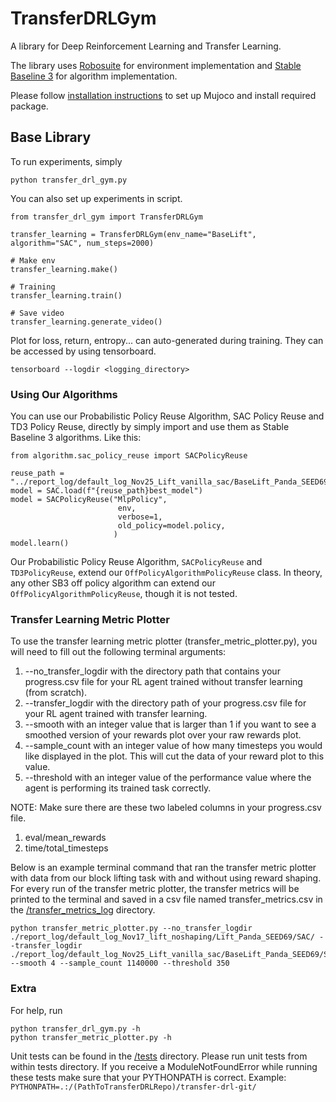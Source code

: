 # TransferDRLGym

A library for Deep Reinforcement Learning and Transfer Learning.

The library uses [Robosuite](https://robosuite.ai/) for environment implementation and [Stable Baseline 3](https://stable-baselines3.readthedocs.io/en/master/) for algorithm implementation.

Please follow [installation instructions](install_instructions/) to set up Mujoco and install required package.

## Base Library

To run experiments, simply
 
```
python transfer_drl_gym.py
```

You can also set up experiments in script.

```
from transfer_drl_gym import TransferDRLGym

transfer_learning = TransferDRLGym(env_name="BaseLift", algorithm="SAC", num_steps=2000)

# Make env
transfer_learning.make()

# Training
transfer_learning.train()

# Save video
transfer_learning.generate_video()
```

Plot for loss, return, entropy... can auto-generated during training. They can be accessed by using tensorboard.

```
tensorboard --logdir <logging_directory>
```

### Using Our Algorithms

You can use our Probabilistic Policy Reuse Algorithm, SAC Policy Reuse and TD3 Policy Reuse, directly by simply import and use them as Stable Baseline 3 algorithms. Like this: 

```
from algorithm.sac_policy_reuse import SACPolicyReuse

reuse_path = "../report_log/default_log_Nov25_Lift_vanilla_sac/BaseLift_Panda_SEED69/SAC/"
model = SAC.load(f"{reuse_path}best_model")
model = SACPolicyReuse("MlpPolicy", 
                        env, 
                        verbose=1, 
                        old_policy=model.policy,
                       )
model.learn()
```

Our Probabilistic Policy Reuse Algorithm, `SACPolicyReuse` and `TD3PolicyReuse`, extend our `OffPolicyAlgorithmPolicyReuse` class. In theory, any other SB3 off policy algorithm can extend our `OffPolicyAlgorithmPolicyReuse`, though it is not tested.

### Transfer Learning Metric Plotter

To use the transfer learning metric plotter (transfer_metric_plotter.py), you will need to fill out the following terminal
arguments:
1. --no_transfer_logdir with the directory path that contains your progress.csv file 
for your RL agent trained without transfer learning (from scratch). 
2. --transfer_logdir with the directory path of your progress.csv file for your RL agent 
trained with transfer learning.
3. --smooth with an integer value that is larger than 1 if you want to see a smoothed version of your rewards plot over your raw 
rewards plot.
4. --sample_count with an integer value of how many timesteps you would like displayed in the plot. This will cut the data of
your reward plot to this value.
5. --threshold with an integer value of the performance value where the agent is performing its trained task correctly.

NOTE: Make sure there are these two labeled columns in your progress.csv file. 
1. eval/mean_rewards
2. time/total_timesteps

Below is an example terminal command that ran the transfer metric plotter with data from our block lifting task with 
and without using reward shaping. For every run of the transfer metric plotter, the transfer metrics will be printed to 
the terminal and saved in a csv file named transfer_metrics.csv in the [/transfer_metrics_log](transfer_metrics_log) 
directory.

```
python transfer_metric_plotter.py --no_transfer_logdir ./report_log/default_log_Nov17_lift_noshaping/Lift_Panda_SEED69/SAC/ --transfer_logdir ./report_log/default_log_Nov25_Lift_vanilla_sac/BaseLift_Panda_SEED69/SAC/ --smooth 4 --sample_count 1140000 --threshold 350
```

### Extra

For help, run
```
python transfer_drl_gym.py -h
python transfer_metric_plotter.py -h
```

Unit tests can be found in the [/tests](tests) directory. Please run unit tests from within tests directory.
If you receive a ModuleNotFoundError while running these tests 
make sure that your PYTHONPATH is correct. Example: `PYTHONPATH=.:/(PathToTransferDRLRepo)/transfer-drl-git/`
